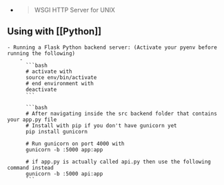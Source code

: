 -
  > WSGI HTTP Server for UNIX
## Using with [[Python]]
	- Running a Flask Python backend server: (Activate your pyenv before running the following)
		-
		  ```bash
		  # activate with 
		  source env/bin/activate
		  # end environment with
		  deactivate
		  ```
		  
		  ```bash
		  # After navigating inside the src backend folder that contains your app.py file
		  # Install with pip if you don't have gunicorn yet
		  pip install gunicorn
		  
		  # Run gunicorn on port 4000 with
		  gunicorn -b :5000 app:app
		  
		  # if app.py is actually called api.py then use the following command instead
		  gunicorn -b :5000 api:app
		  ```